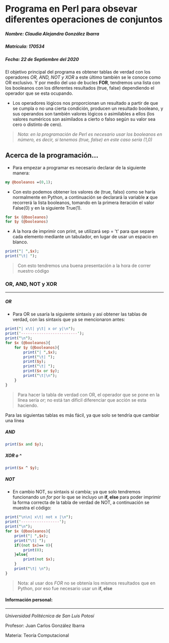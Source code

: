 Programa en Perl para obsevar diferentes operaciones de conjuntos
===================================================================

##### Nombre: Claudia Alejandra González Ibarra
##### Matrícula: 170534
##### Fecha: 22 de Septiembre del 2020

El objetivo principal del programa es obtener tablas de verdad con los operadores *OR, AND, NOT y XOR* a este último 
también se le conoce como OR exclusivo. Y por medio del uso de bucles **FOR**, tendremos una lista con los booleanos con los diferentes 
resultados (true, false) dependiendo el operador que se esta ocupando.

*  Los operadores lógicos nos proporcionan un resultado a partir de que se cumpla o no una cierta condición, producen un resultado booleano, 
y sus operandos son también valores lógicos o asimilables a ellos (los valores numéricos son asimilados a cierto o falso según su valor sea cero o distinto de cero). 

> *Nota: en la programación de Perl es necesario usar los booleanos en número, es decir, si tenemos (true, false) en este caso sería (1,0)*

Acerca de la programación...
-----------------------------
* Para empezar a programar es necesario declarar de la siguiente manera:
```perl
my @booleanos =(0,1);
```
* Con esto podemos obtener los valores de (true, falso) como se haría normalmente en Python, a continuación se declarará la variable ***x***
que recorrerá la lista booleanos, tomando en la primera iteración el valor False(0) y en la siguiente True(1). 
```perl
for $x (@booleanos)
for $y (@booleanos)
```
* A la hora de imprimir con print, se utilizará sep = 't' para que separe cada elemento mediante un tabulador, 
en lugar de usar un espacio en blanco.
```perl
print("| ",$x);
print("\t| ");
```
> Con esto tendremos una buena presentación a la hora de correr nuestro código

### OR, AND, NOT y XOR 
------------------------
##### OR 
* Para OR se usaría la siguiente sintaxis y así obtener las tablas de verdad, con las sintaxis que ya se mencionaron antes:
```perl
print("| x\t| y\t| x or y|\n");
print('-------------------------');
print("\n");
for $x (@booleanos){
	for $y (@booleanos){
		print("| ",$x);
		print("\t| ");
		print($y);
		print("\t| ");
		print($x or $y);
		print("\t|\n");
	}
}
```
> Para hacer la tabla de verdad con OR, el operador que se pone en la línea sería *or*; no está tan díficil
diferenciar que acción se esta haciendo.

Para las siguientas tablas es más fácil, ya que solo se tendría que cambiar una línea
##### AND
```perl
print($x and $y);
```

##### XOR o ^
```perl
print($x ^ $y);
```

##### NOT
* En cambio NOT, su sintaxis si cambia; ya que solo tendremos funcionando un *for* por lo que se incluyo un **if, else** para poder imprimir 
la forma correcta de la tabla de verdad de NOT, a continuación se muestra el código:
```perl
print("\n\n| x\t| not x |\n");
print('-----------------');
print("\n");
for $x (@booleanos){
	print("| ",$x);
	print("\t| ");
	if((not $x)== 0){
		print(0);
	}else{
		print(not $x);
	}
	print("\t| \n");
}
```
>Nota: al usar dos *FOR* no se obtenía los mismos resultados que en Python, por eso fue necesario usar un **if, else**

#### Información personal:
----------------------------
*Universidad Politécnica de San Luis Potosí*

Profesor: Juan Carlos González Ibarra 

Materia: Teoría Computacional